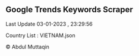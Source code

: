 

## Google Trends Keywords Scraper 
 
Last Update 03-01-2023 , 23:29:56

Country List :
VIETNAM.json



© Abdul Muttaqin 
